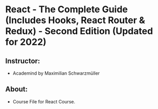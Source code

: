 # React - The Complete Guide (Includes Hooks, React Router & Redux) - Second Edition (Updated for 2022)

## Instructor:

- Academind by Maximilian Schwarzmüller

## About:

- Course File for React Course.
